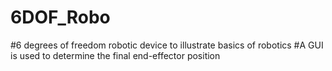 # 6DOF_Robo
#6 degrees of freedom robotic device to illustrate basics of robotics
#A GUI is used to determine the final end-effector position
